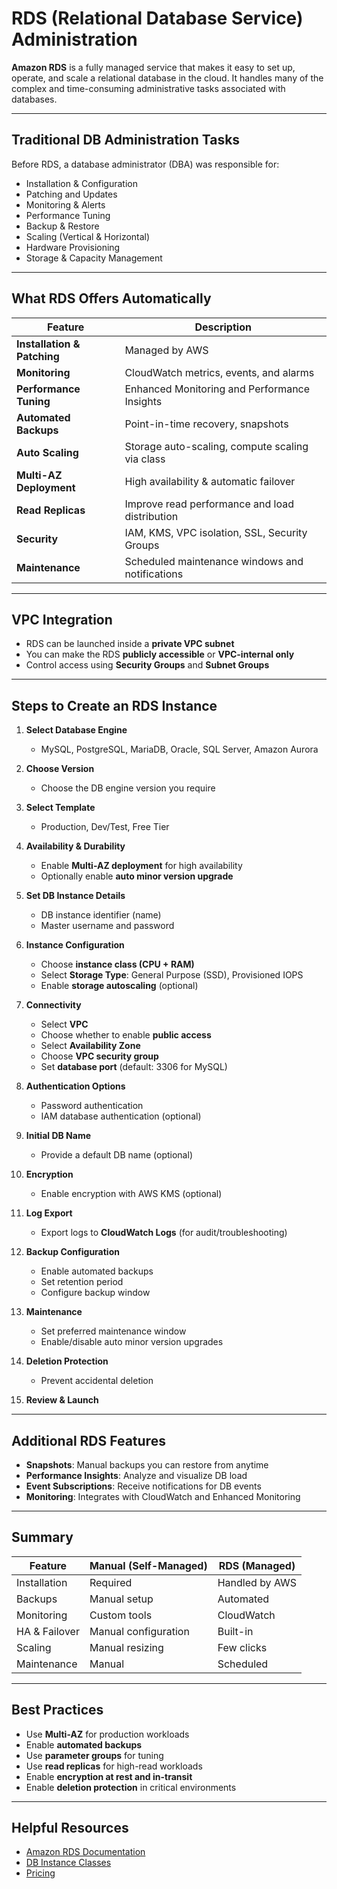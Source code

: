 #  RDS (Relational Database Service) Administration

**Amazon RDS** is a fully managed service that makes it easy to set up, operate, and scale a relational database in the cloud. It handles many of the complex and time-consuming administrative tasks associated with databases.

---

##  Traditional DB Administration Tasks

Before RDS, a database administrator (DBA) was responsible for:

-  Installation & Configuration
-  Patching and Updates
-  Monitoring & Alerts
-  Performance Tuning
-  Backup & Restore
-  Scaling (Vertical & Horizontal)
-  Hardware Provisioning
-  Storage & Capacity Management

---

##  What RDS Offers Automatically

| Feature                   | Description                                     |
|---------------------------|-------------------------------------------------|
| **Installation & Patching** | Managed by AWS                                  |
| **Monitoring**            | CloudWatch metrics, events, and alarms         |
| **Performance Tuning**    | Enhanced Monitoring and Performance Insights    |
| **Automated Backups**     | Point-in-time recovery, snapshots               |
| **Auto Scaling**          | Storage auto-scaling, compute scaling via class|
| **Multi-AZ Deployment**   | High availability & automatic failover         |
| **Read Replicas**         | Improve read performance and load distribution |
| **Security**              | IAM, KMS, VPC isolation, SSL, Security Groups  |
| **Maintenance**           | Scheduled maintenance windows and notifications|

---

##  VPC Integration

- RDS can be launched inside a **private VPC subnet**
- You can make the RDS **publicly accessible** or **VPC-internal only**
- Control access using **Security Groups** and **Subnet Groups**

---

##  Steps to Create an RDS Instance

1. **Select Database Engine**
   - MySQL, PostgreSQL, MariaDB, Oracle, SQL Server, Amazon Aurora

2. **Choose Version**
   - Choose the DB engine version you require

3. **Select Template**
   - Production, Dev/Test, Free Tier

4. **Availability & Durability**
   - Enable **Multi-AZ deployment** for high availability
   - Optionally enable **auto minor version upgrade**

5. **Set DB Instance Details**
   - DB instance identifier (name)
   - Master username and password

6. **Instance Configuration**
   - Choose **instance class (CPU + RAM)**
   - Select **Storage Type**: General Purpose (SSD), Provisioned IOPS
   - Enable **storage autoscaling** (optional)

7. **Connectivity**
   - Select **VPC**
   - Choose whether to enable **public access**
   - Select **Availability Zone**
   - Choose **VPC security group**
   - Set **database port** (default: 3306 for MySQL)

8. **Authentication Options**
   - Password authentication
   - IAM database authentication (optional)

9. **Initial DB Name**
   - Provide a default DB name (optional)

10. **Encryption**
    - Enable encryption with AWS KMS (optional)

11. **Log Export**
    - Export logs to **CloudWatch Logs** (for audit/troubleshooting)

12. **Backup Configuration**
    - Enable automated backups
    - Set retention period
    - Configure backup window

13. **Maintenance**
    - Set preferred maintenance window
    - Enable/disable auto minor version upgrades

14. **Deletion Protection**
    - Prevent accidental deletion

15. **Review & Launch**

---

##  Additional RDS Features

- **Snapshots**: Manual backups you can restore from anytime
- **Performance Insights**: Analyze and visualize DB load
- **Event Subscriptions**: Receive notifications for DB events
- **Monitoring**: Integrates with CloudWatch and Enhanced Monitoring

---

##  Summary

| Feature             | Manual (Self-Managed) | RDS (Managed) |
|----------------------|------------------------|----------------|
| Installation         | Required               | Handled by AWS |
| Backups              | Manual setup           | Automated      |
| Monitoring           | Custom tools           | CloudWatch     |
| HA & Failover        | Manual configuration   | Built-in       |
| Scaling              | Manual resizing        | Few clicks     |
| Maintenance          | Manual                 | Scheduled      |

---

##  Best Practices

- Use **Multi-AZ** for production workloads
- Enable **automated backups**
- Use **parameter groups** for tuning
- Use **read replicas** for high-read workloads
- Enable **encryption at rest and in-transit**
- Enable **deletion protection** in critical environments

---

##  Helpful Resources

- [Amazon RDS Documentation](https://docs.aws.amazon.com/rds/)
- [DB Instance Classes](https://docs.aws.amazon.com/AmazonRDS/latest/UserGuide/Concepts.DBInstanceClass.html)
- [Pricing](https://aws.amazon.com/rds/pricing/)
